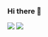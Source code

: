 ### Hi there 👋

[![](https://img.shields.io/badge/LinkedIn-ddadsx-blue)](https://www.linkedin.com/in/ddadsx/)
[![](https://img.shields.io/badge/Gmail-ddadsx%40gmail.com-red)](mailto:ddadsx@gmail.com)

<!--
**ddadsx/ddadsx** is a ✨ _special_ ✨ repository because its `README.md` (this file) appears on your GitHub profile.

Here are some ideas to get you started:

- 🔭 I’m currently working on ...
- 🌱 I’m currently learning ...
- 👯 I’m looking to collaborate on ...
- 🤔 I’m looking for help with ...
- 💬 Ask me about ...
- 📫 How to reach me: ...
- 😄 Pronouns: ...
- ⚡ Fun fact: ...
-->
